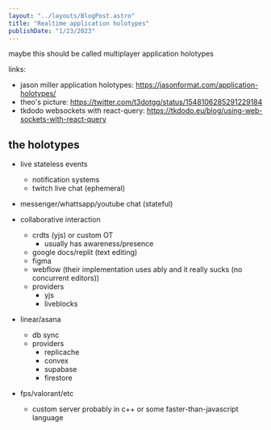 ```yaml
---
layout: "../layouts/BlogPost.astro"
title: "Realtime application holotypes"
publishDate: "1/23/2023"
---
```


maybe this should be called multiplayer application holotypes

links:
- jason miller application holotypes: https://jasonformat.com/application-holotypes/
- theo's picture: https://twitter.com/t3dotgg/status/1548106285291229184
- tkdodo websockets with react-query: https://tkdodo.eu/blog/using-web-sockets-with-react-query


## the holotypes

- live stateless events
  - notification systems
  - twitch live chat (ephemeral)
- messenger/whattsapp/youtube chat (stateful)
- collaborative interaction
  - crdts (yjs) or custom OT
    - usually has awareness/presence
  - google docs/replit (text editing)
  - figma
  - webflow (their implementation uses ably and it really sucks (no concurrent editors))
  - providers
    - yjs
    - liveblocks
- linear/asana
  - db sync
  - providers
    - replicache
    - convex
    - supabase
    - firestore

- fps/valorant/etc
  - custom server probably in c++ or some faster-than-javascript language
